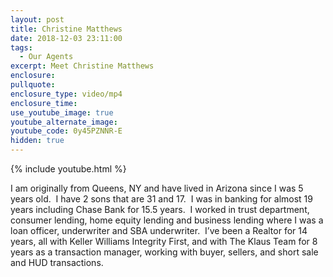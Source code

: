 ```yaml
---
layout: post
title: Christine Matthews
date: 2018-12-03 23:11:00
tags:
  - Our Agents
excerpt: Meet Christine Matthews
enclosure:
pullquote:
enclosure_type: video/mp4
enclosure_time:
use_youtube_image: true
youtube_alternate_image:
youtube_code: 0y45PZNNR-E
hidden: true
---
```


{% include youtube.html %}

I am originally from Queens, NY and have lived in Arizona since I was 5 years old.  I have 2 sons that are 31 and 17.  I was in banking for almost 19 years including Chase Bank for 15.5 years.  I worked in trust department, consumer lending, home equity lending and business lending where I was a loan officer, underwriter and SBA underwriter.  I’ve been a Realtor for 14 years, all with Keller Williams Integrity First, and with The Klaus Team for 8 years as a transaction manager, working with buyer, sellers, and short sale and HUD transactions.